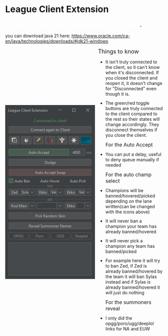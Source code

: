 # League Client Extension

### <span style="color:white">⚠️ Java 21 or higher needs to be installed for it to work</span>.

you can download java 21 here:
https://www.oracle.com/ca-en/java/technologies/downloads/#jdk21-windows
<style>
li {
  margin-bottom: 12px;
}
</style>
<div style="display: flex; align-items: center;">
  <img style="float:left; margin-right:10px;" src="./screenshot.PNG" alt="screenshot">
  <div>
    <div style="font-size: 18px">Things to know</div>
    <ul>
      <li>It isn't truly connected to the client, so it can't know when it's disconnected. If you closed the client and reopen it, it doesn't change for "Disconnected" even though it is.</li>
      <li>The green/red toggle buttons are truly connected to the client compared to the rest so their states will change accordingly. They disconnect themselves if you close the client.</li>
      <li style="list-style-type: none; font-size: 16px">For the Auto Accept</li>
      <li>You can put a delay, useful to deny queue manually if needed</li>
      <li style="list-style-type: none; font-size: 16px">For the auto champ select</li>
      <li>Champions will be banned/hovered/picked depending on the lane written(can be changed with the icons above)</li>
      <li>It will never ban a champion your team has already banned/hovered</li>
      <li>It will never pick a champion any team has banned/picked</li>
      <li>For example here it will try to ban Zed, if Zed is already banned/hovered by the team it will ban Sylas instead and if Sylas is already banned/hovered it will just do nothing</li>
      <li style="list-style-type: none; font-size: 16px">For the summoners reveal</li>
      <li>I only did the opgg/poro/ugg/deeplol links for NA and EUW</li>
    </ul>
  </div>
</div>
